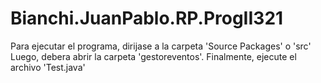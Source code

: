 # Bianchi.JuanPablo.RP.ProgII321

Para ejecutar el programa, dirijase a la carpeta 'Source Packages' o 'src'
Luego, debera abrir la carpeta 'gestoreventos'.
Finalmente, ejecute el archivo 'Test.java'
